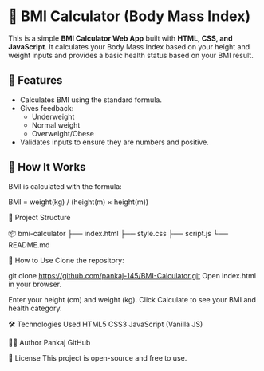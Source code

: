 # 🧮 BMI Calculator (Body Mass Index)

This is a simple **BMI Calculator Web App** built with **HTML, CSS, and JavaScript**. It calculates your Body Mass Index based on your height and weight inputs and provides a basic health status based on your BMI result.

## 🚀 Features

- Calculates BMI using the standard formula.
- Gives feedback:
  - Underweight
  - Normal weight
  - Overweight/Obese
- Validates inputs to ensure they are numbers and positive.


## 🧠 How It Works

BMI is calculated with the formula:

BMI = weight(kg) / (height(m) × height(m))



📁 Project Structure

📦 bmi-calculator
├── index.html
├── style.css
├── script.js
└── README.md


📲 How to Use
Clone the repository:

git clone https://github.com/pankaj-145/BMI-Calculator.git
Open index.html in your browser.

Enter your height (cm) and weight (kg).
Click Calculate to see your BMI and health category.


🛠️ Technologies Used
HTML5
CSS3
JavaScript (Vanilla JS)


🧑‍💻 Author
Pankaj
GitHub


📃 License
This project is open-source and free to use.



